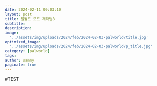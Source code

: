 ```yaml
---
date: 2024-02-11 00:03:10
layout: post
title: 팰월드 모드 제작법8
subtitle:  
description: 
image: 
  '../assets/img/uploads/2024/feb/2024-02-03-palworld/title.jpg'
optimized_image:    
  '../assets/img/uploads/2024/feb/2024-02-03-palworld/p_title.jpg'
category: [palworld]
tags:  
author: sammy
paginate: true
---
```

#TEST